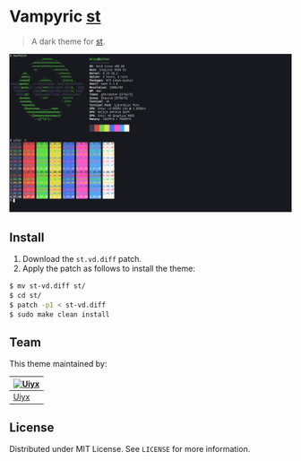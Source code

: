 # Vampyric [st](https://st.suckless.org/)

> A dark theme for [st](https://st.suckless.org/).

![Screenshot](./screenshot.png)

## Install

1. Download the `st.vd.diff` patch.
2. Apply the patch as follows to install the theme:

```sh
$ mv st-vd.diff st/
$ cd st/
$ patch -p1 < st-vd.diff
$ sudo make clean install
```

## Team

This theme maintained by:

[![Uiyx](https://github.com/Uiyx.png?size=100)](https://github.com/RaphGL) |
--- |
[Uiyx](https://github.com/Uiyx) |

## License

Distributed under MIT License. See `LICENSE` for more information.

